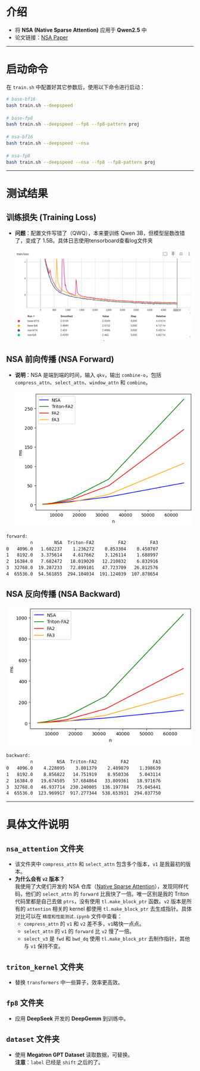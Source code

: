 # 介绍

- 将 **NSA (Native Sparse Attention)** 应用于 **Qwen2.5** 中
- 论文链接：[NSA Paper](https://arxiv.org/pdf/2502.11089)

---

# 启动命令

在 `train.sh` 中配置好其它参数后，使用以下命令进行启动：

```bash
# base-bf16
bash train.sh --deepspeed

# base-fp8
bash train.sh --deepspeed --fp8 --fp8-pattern proj

# nsa-bf16
bash train.sh --deepspeed --nsa

# nsa-fp8
bash train.sh --deepspeed --nsa --fp8 --fp8-pattern proj
```

---

# 测试结果

## 训练损失 (Training Loss)

- **问题**：配置文件写错了（QWQ），本来要训练 Qwen 3B，但模型层数改错了，变成了 1.5B。具体日志使用tensorboard查看log文件夹
  
  ![Training Loss](./log/imgs/train_loss.png)

## NSA 前向传播 (NSA Forward)

- **说明**：NSA 是端到端的时间，输入 `qkv`，输出 `combine-o`，包括 `compress_attn`、`select_attn`、`window_attn` 和 `combine`。
  
  ![NSA Forward](./log/imgs/nsa_fwd.png)
```bash
forward:
         n        NSA  Triton-FA2         FA2         FA3
0   4096.0   1.602237    1.236272    0.853304    0.450707
1   8192.0   3.375614    4.617662    3.126114    1.688997
2  16384.0   7.682472   18.019020   12.210832    6.832916
3  32768.0  19.287233   72.899101   47.723709   26.812576
4  65536.0  54.561855  294.104034  191.124039  107.878654
```

## NSA 反向传播 (NSA Backward)

  ![NSA Backward](./log/imgs/nsa_bwd.png)
```bash
backward:
         n         NSA  Triton-FA2         FA2         FA3
0   4096.0    4.228095    3.801379    2.489879    1.398639
1   8192.0    8.856822   14.751919    8.950336    5.043114
2  16384.0   19.674505   57.684864   33.809361   18.971676
3  32768.0   46.937714  230.240005  136.197784   75.045441
4  65536.0  123.969917  917.277344  538.653931  294.037750
```

---

# 具体文件说明

## `nsa_attention` 文件夹

- 该文件夹中 `compress_attn` 和 `select_attn` 包含多个版本，`v1` 是我最初的版本。
- **为什么会有 `v2` 版本？**  
  我使用了大佬们开发的 NSA 仓库（[Native Sparse Attention](https://github.com/fla-org/native-sparse-attention)），发现同样代码，他们的 `select_attn` 的 `forward` 比我快了一倍。唯一区别是我的 Triton 代码里都是自己去做 `ptrs`，没有使用 `tl.make_block_ptr` 函数。`v2` 版本是所有的 `attention` 相关的 kernel 都使用 `tl.make_block_ptr` 去生成指针。具体对比可以在 `精度和性能测试.ipynb` 文件中查看：
  - `compress_attn` 的 `v1` 和 `v2` 差不多，`v1`略快一点点。
  - `select_attn` 的 `v1` 的 `forward` 比 `v2` 慢了一倍。
  - `select_v3` 是 `fwd` 和 `bwd_dq` 使用 `tl.make_block_ptr` 去制作指针，其他与 `v1` 保持不变。

## `triton_kernel` 文件夹

- 替换 `transformers` 中一些算子，效率更高效。

## `fp8` 文件夹

- 应用 **DeepSeek** 开发的 **DeepGemm** 到训练中。

## `dataset` 文件夹

- 使用 **Megatron GPT Dataset** 读取数据，可替换。  
  **注意**：`label` 已经是 `shift` 之后的了。
